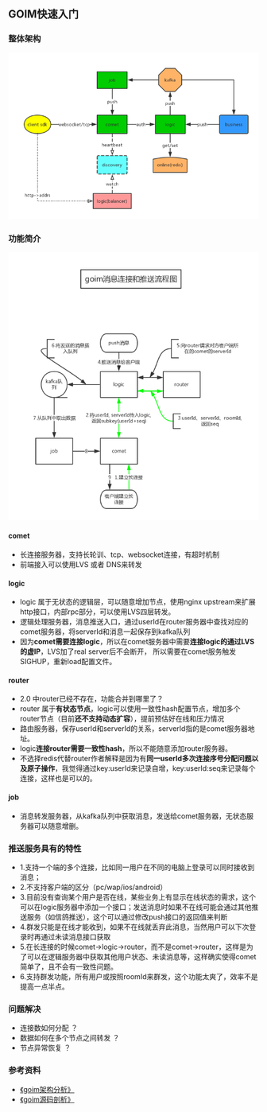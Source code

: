 ## GOIM快速入门

### 整体架构
![arch](../docs/arch.png)

### 功能简介
![arch](./1.jpg)
#### comet
+  长连接服务器，支持长轮训、tcp、websocket连接，有超时机制
+  前端接入可以使用LVS 或者 DNS来转发

#### logic
+ logic 属于无状态的逻辑层，可以随意增加节点，使用nginx upstream来扩展http接口，内部rpc部分，可以使用LVS四层转发。
+ 逻辑处理服务器，消息推送入口，通过userId在router服务器中查找对应的comet服务器，将serverId和消息一起保存到kafka队列
+ 因为**comet需要连接logic**，所以在comet服务器中需要**连接logic的通过LVS的虚IP**，LVS加了real server后不会断开，
所以需要在comet服务触发SIGHUP，重新load配置文件。

#### router
+ 2.0 中router已经不存在，功能合并到哪里了？
+ router 属于**有状态节点**，logic可以使用一致性hash配置节点，增加多个router节点（目前**还不支持动态扩容**），提前预估好在线和压力情况
+ 路由服务器，保存userId和serverId的关系，serverId指的是comet服务器地址。
+ logic**连接router需要一致性hash**，所以不能随意添加router服务器。
+ 不选择redis代替router作者解释是因为有**同一userId多次连接序号分配问题以及原子操作**，我觉得通过key:userId来记录自增，key:userId:seq来记录每个连接，这样也是可以的。



#### job
+ 消息转发服务器，从kafka队列中获取消息，发送给comet服务器，无状态服务器可以随意增删。


### 推送服务具有的特性
+ 1.支持一个端的多个连接，比如同一用户在不同的电脑上登录可以同时接收到消息；
+ 2.不支持客户端的区分（pc/wap/ios/android）
+ 3.目前没有查询某个用户是否在线，某些业务上有显示在线状态的需求，这个可以在logic服务器中添加一个接口；发送消息时如果不在线可能会通过其他推送服务（如信鸽推送），这个可以通过修改push接口的返回值来判断
+ 4.群发只能是在线才能收到，如果不在线就丢弃此消息，当然用户可以下次登录时再通过未读消息接口获取
+ 5.在长连接的时候comet->logic->router，而不是comet->router，这样是为了可以在逻辑服务器中获取其他用户状态、未读消息等，这样确实使得comet简单了，且不会有一致性问题。
+ 6.支持群发功能，所有用户或按照roomId来群发，这个功能太爽了，效率不是提高一点半点。


### 问题解决
+ 连接数如何分配 ？
+ 数据如何在多个节点之间转发 ？
+ 节点异常恢复 ？

### 参考资料
+  [《goim架构分析》](https://www.jankl.com/info/goim%20%E6%9E%B6%E6%9E%84%E5%88%86%E6%9E%90)
+ [《goim源码剖析》](https://www.jianshu.com/p/aa8be29397ec)